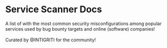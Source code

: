 # Service Scanner Docs

A list of with the most common security misconfigurations among popular services used by bug bounty targets and online (software) companies!\
\
Curated by @INTIGRITI for the community!
